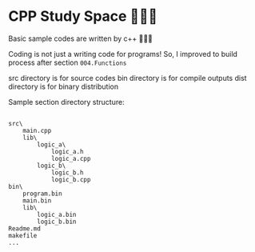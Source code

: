 # CPP Study Space 👨🏻‍💻

Basic sample codes are written by c++ 👨🏻‍💻

Coding is not just a writing code for programs! So, I improved to build process after section `004.Functions`

src directory is for source codes
bin directory is for compile outputs
dist directory is for binary distribution

Sample section directory structure:

```

src\
    main.cpp
    lib\
        logic_a\ 
            logic_a.h
            logic_a.cpp
        logic_b\ 
            logic_b.h
            logic_b.cpp
bin\
    program.bin 
    main.bin
    lib\
        logic_a.bin
        logic_b.bin
Readme.md
makefile
...

```